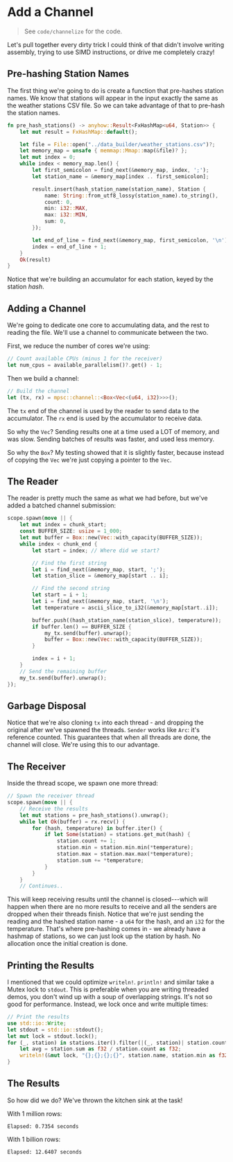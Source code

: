 # Add a Channel

> See `code/channelize` for the code.

Let's pull together every dirty trick I could think of that didn't involve writing assembly, trying to use SIMD instructions,
or drive me completely crazy!

## Pre-hashing Station Names

The first thing we're going to do is create a function that pre-hashes station names. We know that stations
will appear in the input exactly the same as the weather stations CSV file. So we can take advantage of that
to pre-hash the station names.

```rust
fn pre_hash_stations() -> anyhow::Result<FxHashMap<u64, Station>> {
    let mut result = FxHashMap::default();

    let file = File::open("../data_builder/weather_stations.csv")?;
    let memory_map = unsafe { memmap::Mmap::map(&file)? };
    let mut index = 0;
    while index < memory_map.len() {
        let first_semicolon = find_next(&memory_map, index, ';');
        let station_name = &memory_map[index .. first_semicolon];

        result.insert(hash_station_name(station_name), Station {
            name: String::from_utf8_lossy(station_name).to_string(),
            count: 0,
            min: i32::MAX,
            max: i32::MIN,
            sum: 0,
        });

        let end_of_line = find_next(&memory_map, first_semicolon, '\n');
        index = end_of_line + 1;
    }
    Ok(result)
}
```

Notice that we're building an accumulator for each station, keyed by the
station *hash*.

## Adding a Channel

We're going to dedicate one core to accumulating data, and the rest to reading the file. We'll use a channel to
communicate between the two.

First, we reduce the number of cores we're using:

```rust
// Count available CPUs (minus 1 for the receiver)
let num_cpus = available_parallelism()?.get() - 1;
```

Then we build a channel:

```rust
// Build the channel
let (tx, rx) = mpsc::channel::<Box<Vec<(u64, i32)>>>();
```

The `tx` end of the channel is used by the reader to send data to the accumulator. The `rx` end is used by the accumulator to receive data.

So why the `Vec`? Sending results one at a time used a LOT of memory, and was slow. Sending batches of results was faster, and used less memory.

So why the `Box`? My testing showed that it is slightly faster, because instead of copying the `Vec` we're just copying
a pointer to the `Vec`.

## The Reader

The reader is pretty much the same as what we had before, but we've added a batched channel submission:

```rust
scope.spawn(move || {
    let mut index = chunk_start;
    const BUFFER_SIZE: usize = 1_000;
    let mut buffer = Box::new(Vec::with_capacity(BUFFER_SIZE));
    while index < chunk_end {
        let start = index; // Where did we start?

        // Find the first string
        let i = find_next(&memory_map, start, ';');
        let station_slice = &memory_map[start .. i];

        // Find the second string
        let start = i + 1;
        let i = find_next(&memory_map, start, '\n');
        let temperature = ascii_slice_to_i32(&memory_map[start..i]);

        buffer.push((hash_station_name(station_slice), temperature));
        if buffer.len() == BUFFER_SIZE {
            my_tx.send(buffer).unwrap();
            buffer = Box::new(Vec::with_capacity(BUFFER_SIZE));
        }

        index = i + 1;
    }
    // Send the remaining buffer
    my_tx.send(buffer).unwrap();
});
```

## Garbage Disposal

Notice that we're also cloning `tx` into each thread - and dropping the original after we've spawned the threads.
`Sender` works like `Arc`: it's reference counted. This guarantees that when all threads are done, the channel
will close. We're using this to our advantage.

## The Receiver

Inside the thread scope, we spawn one more thread:

```rust
// Spawn the receiver thread
scope.spawn(move || {
    // Receive the results
    let mut stations = pre_hash_stations().unwrap();
    while let Ok(buffer) = rx.recv() {
        for (hash, temperature) in buffer.iter() {
            if let Some(station) = stations.get_mut(hash) {
                station.count += 1;
                station.min = station.min.min(*temperature);
                station.max = station.max.max(*temperature);
                station.sum += *temperature;
            }
        }
    }
    // Continues..
```

This will keep receiving results until the channel is closed---which will happen when there are no more
results to receive and all the senders are dropped when their threads finish. Notice that we're just sending
the reading and the hashed station name - a `u64` for the hash, and an `i32` for the temperature. That's where
pre-hashing comes in - we already have a hashmap of stations, so we can just look up the station by hash. No
allocation once the initial creation is done.

## Printing the Results

I mentioned that we could optimize `writeln!`. `println!` and similar take a Mutex lock to `stdout`. This is
preferable when you are writing threaded demos, you don't wind up with a soup of overlapping strings. It's
not so good for performance. Instead, we lock once and write multiple times:

```rust
// Print the results
use std::io::Write;
let stdout = std::io::stdout();
let mut lock = stdout.lock();
for (_, station) in stations.iter().filter(|(_, station)| station.count > 0) {
    let avg = station.sum as f32 / station.count as f32;
    writeln!(&mut lock, "{};{};{};{}", station.name, station.min as f32 / 10.0, station.max as f32 / 10.0, avg).unwrap();
}
```

## The Results

So how did we do? We've thrown the kitchen sink at the task!

With 1 million rows:

```
Elapsed: 0.7354 seconds
```

With 1 billion rows:

```
Elapsed: 12.6407 seconds
```